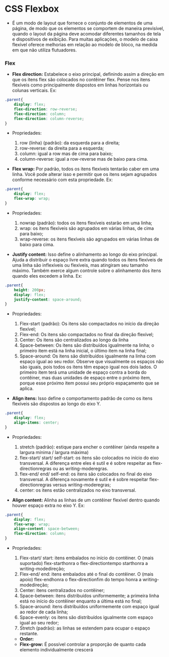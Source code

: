 # CSS Flexbox

- É um modo de layout que fornece o conjunto de elementos de uma página, de modo que os elementos se comportem de maneira previsível, quando o layout da página deve acomodar diferentes tamanhos de tela e dispositivos de exibição. Para muitas aplicações, o modelo de caixa flexível oferece melhorias em relação ao modelo de bloco, na medida em que não utiliza flutuadores.

### Flex 

- **Flex direction:** Estabelece o eixo principal, definindo assim a direção em que os itens flex são colocados no contêiner flex. Pense nos itens flexíveis como principalmente dispostos em linhas horizontais ou colunas verticais. Ex:
```css
.parent{
    display: flex;
    flex-direction: row-reverse;
    flex-direction: column;
    flex-direction: column-reverse;
}
```
- Propriedades:
    1. row (linha) (padrão): da esquerda para a direita;
    2. row-reverse: da direita para a esquerda;
    3. column: igual a row mas de cima para baixo;
    4. column-reverse: igual a row-reverse mas de baixo para cima.

- **Flex wrap:** Por padrão, todos os itens flexíveis tentarão caber em uma linha. Você pode alterar isso e permitir que os itens sejam agrupados conforme necessário com esta propriedade. Ex:
```css
.parent{
    display: flex;
    flex-wrap: wrap;
}
```
- Propriedades: 
    1. nowrap (padrão): todos os itens flexíveis estarão em uma linha;
    2. wrap: os itens flexíveis são agrupados em várias linhas, de cima para baixo;
    3. wrap-reverse: os itens flexíveis são agrupados em várias linhas de baixo para cima.

- **Justify content:** Isso define o alinhamento ao longo do eixo principal. Ajuda a distribuir o espaço livre extra quando todos os itens flexíveis de uma linha são inflexíveis ou flexíveis, mas atingiram seu tamanho máximo. Também exerce algum controle sobre o alinhamento dos itens quando eles excedem a linha. Ex:
```css
.parent{
    height: 200px; 
    display: flex;
    justify-content: space-around;
}
```
- Propriedades:
    1. Flex-start (padrão): Os itens são compactados no início da direção flexível;
    2. Flex-end: Os itens são compactados no final da direção flexível;
    3. Center: Os itens são centralizados ao longo da linha
    4. Space-between: Os itens são distribuídos igualmente na linha; o primeiro item está na linha inicial, o último item na linha final;
    5. Space-around: Os itens são distribuídos igualmente na linha com espaço igual ao seu redor. Observe que visualmente os espaços não são iguais, pois todos os itens têm espaço igual nos dois lados. O primeiro item terá uma unidade de espaço contra a borda do contêiner, mas duas unidades de espaço entre o próximo item, porque esse próximo item possui seu próprio espaçamento que se aplica.

- **Align itens:** Isso define o comportamento padrão de como os itens flexíveis são dispostos ao longo do eixo Y.
```css
.parent{ 
    display: flex;
    align-items: center;
}
```
- Propriedades: 
    1. stretch (padrão): estique para encher o contêiner (ainda respeite a largura mínima / largura máxima)
    2. flex-start/ start/ self-start: os itens são colocados no início do eixo transversal. A diferença entre eles é sutil e é sobre respeitar as flex-directionregras ou as writing-moderegras.
    3. flex-end/ end/ self-end: os itens são colocados no final do eixo transversal. A diferença novamente é sutil e é sobre respeitar flex-directionregras versus writing-moderegras;
    4. center: os itens estão centralizados no eixo transversal.

- **Align content:** Alinha as linhas de um contêiner flexível dentro quando houver espaço extra no eixo Y. Ex: 
```css 
.parent{ 
    display: flex;
    flex-wrap: wrap;
    align-content: space-between;
    flex-direction: column;
}
```
- Propriedades:
    1. Flex-start/ start: itens embalados no início do contêiner. O (mais suportado) flex-starthonra o flex-directiontempo starthonra a writing-modedireção;
    2. Flex-end/ end: itens embalados até o final do contêiner. O (mais apoio) flex-endhonra o flex-directionfim do tempo honra a writing-modedireção;
    3. Center: itens centralizados no contêiner;
    4. Space-between: itens distribuídos uniformemente; a primeira linha está no início do contêiner enquanto a última está no final;
    5. Space-around: itens distribuídos uniformemente com espaço igual ao redor de cada linha;
    6. Space-evenly: os itens são distribuídos igualmente com espaço igual ao seu redor;
    7. Stretch (padrão): as linhas se estendem para ocupar o espaço restante.

    - **Order:**
    - **Flex-grow:** É possível controlar a proporção de quanto cada elemento individualmente crescerá
